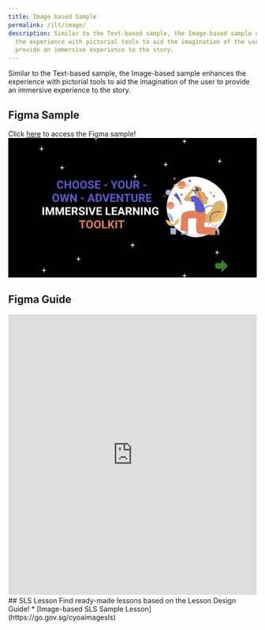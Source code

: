 ```yaml
---
title: Image based Sample
permalink: /ilt/image/
description: Similar to the Text-based sample, the Image-based sample enhances
  the experience with pictorial tools to aid the imagination of the user to
  provide an immersive experience to the story.
---
```

Similar to the Text-based sample, the Image-based sample enhances the experience with pictorial tools to aid the imagination of the user to provide an immersive experience to the story.
## Figma Sample
Click [here](https://go.gov.sg/cyoaphuket2) to access the Figma sample!
![](/images/Screenshot%20ILT%20figma.png)
## Figma Guide
<iframe allowfullscreen="true" height="569" width="100%" frameborder="0" src="https://docs.google.com/presentation/d/e/2PACX-1vSDCzcWq5DCN9mWQgbFB6YUJECjd3LyiRIGpliKBAtXDVC7h2rj4EfKVv_ms4d8lF5e9XXE4HHKWB0D/embed?start=true&amp;loop=true&amp;delayms=3000"></iframe>
## SLS Lesson
Find ready-made lessons based on the Lesson Design Guide!
* [Image-based SLS Sample Lesson](https://go.gov.sg/cyoaimagesls)